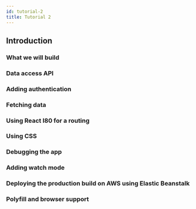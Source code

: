 ```yaml
---
id: tutorial-2
title: Tutorial 2
---
```


## Introduction

### What we will build

### Data access API

### Adding authentication

### Fetching data

### Using React I80 for a routing

### Using CSS

### Debugging the app

### Adding watch mode

### Deploying the production build on AWS using Elastic Beanstalk

### Polyfill and browser support
